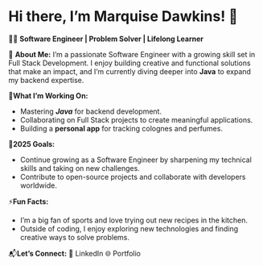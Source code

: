 # Hi there, I’m Marquise Dawkins! 👋

👨‍💻 **Software Engineer | Problem Solver | Lifelong Learner**

🌟 **About Me:**
I’m a passionate Software Engineer with a growing skill set in Full Stack Development. I enjoy building creative and functional solutions that make an impact, and I’m currently diving deeper into **Java** to expand my backend expertise.

🌱**What I’m Working On:**
- Mastering ***Java*** for backend development.
- Collaborating on Full Stack projects to create meaningful applications.
- Building a **personal app**  for tracking colognes and perfumes.

🎯**2025 Goals:**
- Continue growing as a Software Engineer by sharpening my technical skills and taking on new challenges.
- Contribute to open-source projects and collaborate with developers worldwide.

⚡**Fun Facts:**
- I’m a big fan of sports and love trying out new recipes in the kitchen.
- Outside of coding, I enjoy exploring new technologies and finding creative ways to solve problems.

📬**Let’s Connect:**
💼 LinkedIn
🌐 Portfolio
